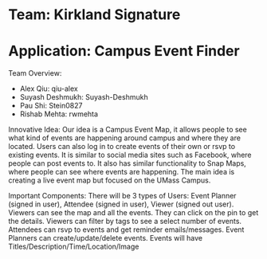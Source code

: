 # Team: Kirkland Signature
# Application: Campus Event Finder

Team Overview:
- Alex Qiu: qiu-alex
- Suyash Deshmukh: Suyash-Deshmukh
- Pau Shi: Stein0827
- Rishab Mehta: rwmehta

Innovative Idea: 
Our idea is a Campus Event Map, it allows people to see what kind of events are happening around campus and where they are located. 
Users can also log in to create events of their own or rsvp to existing events. 
It is similar to social media sites such as Facebook, where people can post events to. It also has similar functionality to Snap Maps,
where people can see where events are happening. The main idea is creating a live event map but focused on the UMass Campus. 


Important Components:
There will be 3 types of Users: Event Planner (signed in user), Attendee (signed in user), Viewer (signed out user).
Viewers can see the map and all the events. They can click on the pin to get the details. 
Viewers can filter by tags to see a select number of events.
Attendees can rsvp to events and get reminder emails/messages.
Event Planners can create/update/delete events.
Events will have Titles/Description/Time/Location/Image
